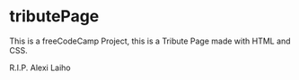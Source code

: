 # tributePage

This is a freeCodeCamp Project, this is a Tribute Page made with HTML and CSS.


R.I.P. Alexi Laiho
